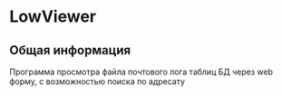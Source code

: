 # LowViewer

## Общая информация
Программа просмотра файла почтового лога таблиц БД через web форму, с возможностью поиска по адресату 
